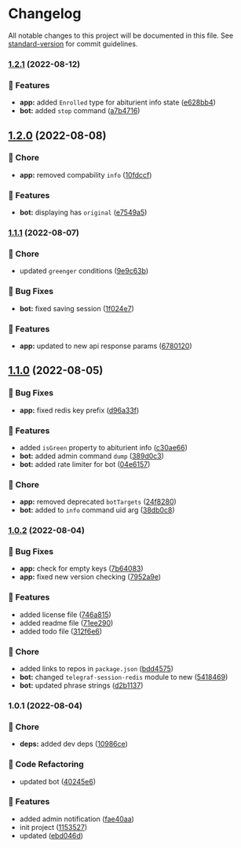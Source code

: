 # Changelog

All notable changes to this project will be documented in this file. See [standard-version](https://github.com/conventional-changelog/standard-version) for commit guidelines.

### [1.2.1](https://github.com/ystuty/ystuty-prkom-simple/compare/v1.2.0...v1.2.1) (2022-08-12)


### 🚀 Features

* **app:** added `Enrolled` type for abiturient info state ([e628bb4](https://github.com/ystuty/ystuty-prkom-simple/commit/e628bb4f48864c7a94748890203a89bcfe61225b))
* **bot:** added `stop` command ([a7b4716](https://github.com/ystuty/ystuty-prkom-simple/commit/a7b4716a9cd1afa3ef2f19951d042450bfb03860))

## [1.2.0](https://github.com/ystuty/ystuty-prkom-simple/compare/v1.1.1...v1.2.0) (2022-08-08)


### 🧹 Chore

* **app:** removed compability `info` ([10fdccf](https://github.com/ystuty/ystuty-prkom-simple/commit/10fdccfe64d696d1c63ccc5e6fc96cdfdfce527a))


### 🚀 Features

* **bot:** displaying has `original` ([e7549a5](https://github.com/ystuty/ystuty-prkom-simple/commit/e7549a5b339e6c9494bbc3a6f99f26e177fa6baa))

### [1.1.1](https://github.com/ystuty/ystuty-prkom-simple/compare/v1.1.0...v1.1.1) (2022-08-07)


### 🧹 Chore

* updated `greenger` conditions ([9e9c63b](https://github.com/ystuty/ystuty-prkom-simple/commit/9e9c63b3ec964a4ab73ae8de8bc638900f1c9580))


### 🐛 Bug Fixes

* **bot:** fixed saving session ([1f024e7](https://github.com/ystuty/ystuty-prkom-simple/commit/1f024e7ec6e1aa91aec7a0bbfa9d90f4ef1f614f))


### 🚀 Features

* **app:** updated to new api response params ([6780120](https://github.com/ystuty/ystuty-prkom-simple/commit/67801208fe2a8ec5851465c25262a00e29c76d70))

## [1.1.0](https://github.com/ystuty/ystuty-prkom-simple/compare/v1.0.2...v1.1.0) (2022-08-05)


### 🐛 Bug Fixes

* **app:** fixed redis key prefix ([d96a33f](https://github.com/ystuty/ystuty-prkom-simple/commit/d96a33f3e776f7bf66a6ed52317e1afdbff6c007))


### 🚀 Features

* added `isGreen` property to abiturient info ([c30ae66](https://github.com/ystuty/ystuty-prkom-simple/commit/c30ae66318dbf3c676e54ceeaad1b8a279d38ceb))
* **bot:** added admin command `dump` ([389d0c3](https://github.com/ystuty/ystuty-prkom-simple/commit/389d0c31817ae576345003e15e7aecdcaf255c53))
* **bot:** added rate limiter for bot ([04e6157](https://github.com/ystuty/ystuty-prkom-simple/commit/04e6157720df7ed9d587537c496b170beeea9c2f))


### 🧹 Chore

* **app:** removed deprecated `botTargets` ([24f8280](https://github.com/ystuty/ystuty-prkom-simple/commit/24f82804b396b17d93c9507eb31b2eb4b2c2380c))
* **bot:** added to `info` command uid arg ([38db0c8](https://github.com/ystuty/ystuty-prkom-simple/commit/38db0c83be69e4300922bd6b16bd4dfcac78845b))

### [1.0.2](https://github.com/ystuty/ystuty-prkom-simple/compare/v1.0.1...v1.0.2) (2022-08-04)


### 🐛 Bug Fixes

* **app:** check for empty keys ([7b64083](https://github.com/ystuty/ystuty-prkom-simple/commit/7b64083de6adb321fc6e0bad5d44a311b3b1f6cb))
* **app:** fixed new version checking ([7952a9e](https://github.com/ystuty/ystuty-prkom-simple/commit/7952a9e58fde950abdb5435388fc2644d3b6e004))


### 🚀 Features

* added license file ([746a815](https://github.com/ystuty/ystuty-prkom-simple/commit/746a815e554e2bd15eca62edd8d5c59c29c2d923))
* added readme file ([71ee290](https://github.com/ystuty/ystuty-prkom-simple/commit/71ee2900da59830585ed797efb65fe0e5d4469ce))
* added todo file ([312f6e6](https://github.com/ystuty/ystuty-prkom-simple/commit/312f6e6d6d17facc15ff6c49a46ce8a5e3779e1f))


### 🧹 Chore

* added links to repos in `package.json` ([bdd4575](https://github.com/ystuty/ystuty-prkom-simple/commit/bdd4575b97313eb8234c868a10a35086d62ef8a2))
* **bot:** changed `telegraf-session-redis` module to new ([5418469](https://github.com/ystuty/ystuty-prkom-simple/commit/54184695bbb1d0cee5982fda5dba3d76510bd4d6))
* **bot:** updated phrase strings ([d2b1137](https://github.com/ystuty/ystuty-prkom-simple/commit/d2b11373213caa80ac5d69a77da9d261d690fc57))

### 1.0.1 (2022-08-04)


### 🧹 Chore

* **deps:** added dev deps ([10986ce](https://github.com/YSTUty/ystuty-prkom-simple/commit/10986ce1545ef09abfd3e9979d1d1b90b0831ed4))


### 🔧 Code Refactoring

* updated bot ([40245e6](https://github.com/YSTUty/ystuty-prkom-simple/commit/40245e6128ad7f27ea2d96439a27509e0244ac66))


### 🚀 Features

* added admin notification ([fae40aa](https://github.com/YSTUty/ystuty-prkom-simple/commit/fae40aa7abe533581281fed2ecab5f1624ee4e1a))
* init project ([1153527](https://github.com/YSTUty/ystuty-prkom-simple/commit/115352774ee54a463a203f0693c93119d3a8cd53))
* updated ([ebd046d](https://github.com/YSTUty/ystuty-prkom-simple/commit/ebd046df681dadce660d6ef3925a5c1ff0f2efce))
